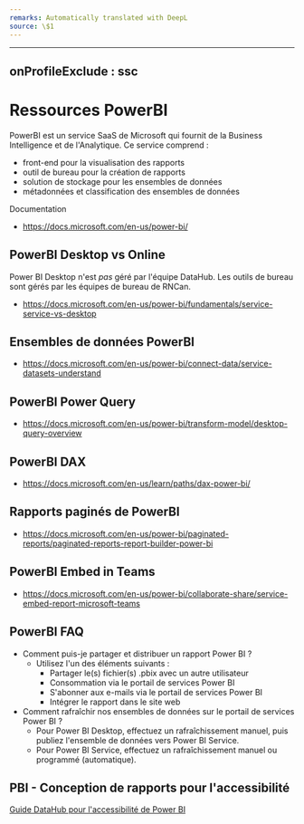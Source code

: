 ```yaml
---
remarks: Automatically translated with DeepL
source: \$1
---
```


---
onProfileExclude : ssc
---

# Ressources PowerBI

PowerBI est un service SaaS de Microsoft qui fournit de la Business Intelligence et de l'Analytique. Ce service comprend :
- front-end pour la visualisation des rapports
- outil de bureau pour la création de rapports
- solution de stockage pour les ensembles de données
- métadonnées et classification des ensembles de données

Documentation
- https://docs.microsoft.com/en-us/power-bi/

## PowerBI Desktop vs Online

Power BI Desktop n'est *pas* géré par l'équipe DataHub. Les outils de bureau sont gérés par les équipes de bureau de RNCan.
- https://docs.microsoft.com/en-us/power-bi/fundamentals/service-service-vs-desktop

## Ensembles de données PowerBI
- https://docs.microsoft.com/en-us/power-bi/connect-data/service-datasets-understand

## PowerBI Power Query
- https://docs.microsoft.com/en-us/power-bi/transform-model/desktop-query-overview

## PowerBI DAX
- https://docs.microsoft.com/en-us/learn/paths/dax-power-bi/

## Rapports paginés de PowerBI
- https://docs.microsoft.com/en-us/power-bi/paginated-reports/paginated-reports-report-builder-power-bi

## PowerBI Embed in Teams
- https://docs.microsoft.com/en-us/power-bi/collaborate-share/service-embed-report-microsoft-teams

## PowerBI FAQ
- Comment puis-je partager et distribuer un rapport Power BI ?
  - Utilisez l'un des éléments suivants :
    - Partager le(s) fichier(s) .pbix avec un autre utilisateur
    - Consommation via le portail de services Power BI
    - S'abonner aux e-mails via le portail de services Power BI
    - Intégrer le rapport dans le site web
- Comment rafraîchir nos ensembles de données sur le portail de services Power BI ?
  - Pour Power BI Desktop, effectuez un rafraîchissement manuel, puis publiez l'ensemble de données vers Power BI Service.
  - Pour Power BI Service, effectuez un rafraîchissement manuel ou programmé (automatique).

## PBI - Conception de rapports pour l'accessibilité

[Guide DataHub pour l'accessibilité de Power BI](PowerBI-Accessibility)

